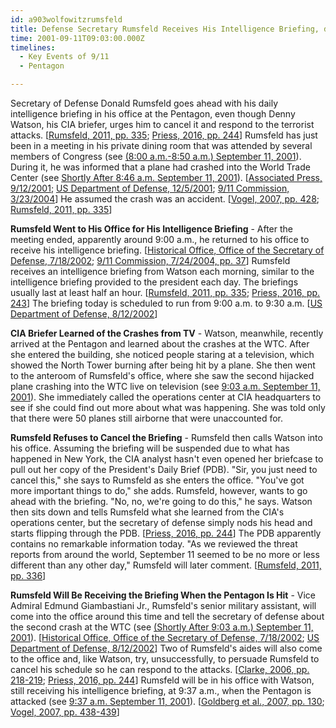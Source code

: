 ```yaml
---
id: a903wolfowitzrumsfeld
title: Defense Secretary Rumsfeld Receives His Intelligence Briefing, despite Being Aware of the Crisis
time: 2001-09-11T09:03:00.000Z
timelines:
  - Key Events of 9/11
  - Pentagon

---
```


Secretary of Defense Donald Rumsfeld goes ahead with his daily intelligence briefing in his office at the Pentagon, even though Denny Watson, his CIA briefer, urges him to cancel it and respond to the terrorist attacks. [[Rumsfeld, 2011, pp. 335][1]; [Priess, 2016, pp. 244][2]] Rumsfeld has just been in a meeting in his private dining room that was attended by several members of Congress (see [(8:00 a.m.-8:50 a.m.) September 11, 2001](/timeline/#a800breakfastmeeting)). During it, he was informed that a plane had crashed into the World Trade Center (see [Shortly After 8:46 a.m. September 11, 2001](/timeline/#a846rumsfeldlearns)). [[Associated Press, 9/12/2001][3]; [US Department of Defense, 12/5/2001][4]; [9/11 Commission, 3/23/2004][5]] He assumed the crash was an accident. [[Vogel, 2007, pp. 428][7]; [Rumsfeld, 2011, pp. 335][1]]

**Rumsfeld Went to His Office for His Intelligence Briefing** - After the meeting ended, apparently around 9:00 a.m., he returned to his office to receive his intelligence briefing. [[Historical Office, Office of the Secretary of Defense, 7/18/2002][6]; [9/11 Commission, 7/24/2004, pp. 37][8]] Rumsfeld receives an intelligence briefing from Watson each morning, similar to the intelligence briefing provided to the president each day. The briefings usually last at least half an hour. [[Rumsfeld, 2011, pp. 335][1]; [Priess, 2016, pp. 243][2]] The briefing today is scheduled to run from 9:00 a.m. to 9:30 a.m. [[US Department of Defense, 8/12/2002][9]]

**CIA Briefer Learned of the Crashes from TV** - Watson, meanwhile, recently arrived at the Pentagon and learned about the crashes at the WTC. After she entered the building, she noticed people staring at a television, which showed the North Tower burning after being hit by a plane. She then went to the anteroom of Rumsfeld's office, where she saw the second hijacked plane crashing into the WTC live on television (see [9:03 a.m. September 11, 2001](/timeline/#a903flight175crashes)). She immediately called the operations center at CIA headquarters to see if she could find out more about what was happening. She was told only that there were 50 planes still airborne that were unaccounted for. 

**Rumsfeld Refuses to Cancel the Briefing** - Rumsfeld then calls Watson into his office. Assuming the briefing will be suspended due to what has happened in New York, the CIA analyst hasn't even opened her briefcase to pull out her copy of the President's Daily Brief (PDB). "Sir, you just need to cancel this," she says to Rumsfeld as she enters the office. "You've got more important things to do," she adds. Rumsfeld, however, wants to go ahead with the briefing. "No, no, we're going to do this," he says. Watson then sits down and tells Rumsfeld what she learned from the CIA's operations center, but the secretary of defense simply nods his head and starts flipping through the PDB. [[Priess, 2016, pp. 244][2]] The PDB apparently contains no remarkable information today. "As we reviewed the threat reports from around the world, September 11 seemed to be no more or less different than any other day," Rumsfeld will later comment. [[Rumsfeld, 2011, pp. 336][1]]

**Rumsfeld Will Be Receiving the Briefing When the Pentagon Is Hit** - Vice Admiral Edmund Giambastiani Jr., Rumsfeld's senior military assistant, will come into the office around this time and tell the secretary of defense about the second crash at the WTC (see [(Shortly After 9:03 a.m.) September 11, 2001](/timeline/#a903rumsfeldcontinues)). [[Historical Office, Office of the Secretary of Defense, 7/18/2002][6]; [US Department of Defense, 8/12/2002][9]] Two of Rumsfeld's aides will also come to the office and, like Watson, try, unsuccessfully, to persuade Rumsfeld to cancel his schedule so he can respond to the attacks. [[Clarke, 2006, pp. 218-219][10]; [Priess, 2016, pp. 244][2]] Rumsfeld will be in his office with Watson, still receiving his intelligence briefing, at 9:37 a.m., when the Pentagon is attacked (see [9:37 a.m. September 11, 2001](/timeline/#a937wheresrumsfeld)). [[Goldberg et al., 2007, pp. 130][11]; [Vogel, 2007, pp. 438-439][7]]

[1]: https://www.amazon.com/Known-Memoir-Donald-Rumsfeld/dp/159523067X
[2]: https://www.amazon.com/Presidents-Book-Secrets-Intelligence-Briefings/dp/1610395956
[3]: https://web.archive.org/web/20011101184046/http://cjonline.com/stories/091101/ter_rumsfeld.shtml
[4]: https://archive.defense.gov/Transcripts/Transcript.aspx?TranscriptID=2603
[5]: http://www.washingtonpost.com/wp-dyn/articles/A17798-2004Mar23.html
[6]: https://history.defense.gov/Portals/70/Documents/oral_history/OH_Trans_Giambastiani%20Edmund7-18-2002.pdf
[7]: https://www.amazon.com/Pentagon-History-Steve-Vogel/dp/1400063035
[8]: https://web.archive.org/web/20041020144854/http://www.decloah.com/mirrors/9-11/911_Report.txt
[9]: https://archive.defense.gov/Transcripts/Transcript.aspx?TranscriptID=3644
[10]: https://www.amazon.com/Lipstick-Pig-Winning-No-Spin-Someone/dp/0743271165
[11]: https://www.amazon.com/Pentagon-9-11-Alfred-Goldberg/dp/0160783283
